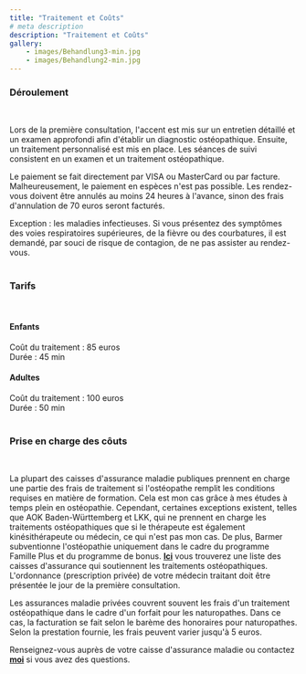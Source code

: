 ```yaml
---
title: "Traitement et Coûts"
# meta description
description: "Traitement et Coûts"
gallery: 
    - images/Behandlung3-min.jpg
    - images/Behandlung2-min.jpg
---  
```


### Déroulement
<br>

Lors de la première consultation, l'accent est mis sur un entretien détaillé et un examen approfondi afin d'établir un diagnostic ostéopathique. Ensuite, un traitement personnalisé est mis en place.
Les séances de suivi consistent en un examen et un traitement ostéopathique.

Le paiement se fait directement par VISA ou MasterCard ou par facture. Malheureusement, le paiement en espèces n'est pas possible.
Les rendez-vous doivent être annulés au moins 24 heures à l'avance, sinon des frais d'annulation de 70 euros seront facturés.

Exception : les maladies infectieuses. Si vous présentez des symptômes des voies respiratoires supérieures, de la fièvre ou des courbatures, il est demandé, par souci de risque de contagion, de ne pas assister au rendez-vous.
<br>
<br>

### Tarifs
<br>

#### Enfants <br>
Coût du traitement : 85 euros <br>
Durée : 45 min
<br>

#### Adultes <br>
Coût du traitement : 100 euros <br>
Durée : 50 min <br>
<br>

### Prise en charge des côuts
<br>

La plupart des caisses d'assurance maladie publiques prennent en charge une partie des frais de traitement si l'ostéopathe remplit les conditions requises en matière de formation. Cela est mon cas grâce à mes études à temps plein en ostéopathie. Cependant, certaines exceptions existent, telles que AOK Baden-Württemberg et LKK, qui ne prennent en charge les traitements ostéopathiques que si le thérapeute est également kinésithérapeute ou médecin, ce qui n'est pas mon cas. De plus, Barmer subventionne l'ostéopathie uniquement dans le cadre du programme Famille Plus et du programme de bonus. **[Ici](https://www.krankenkassen.de/gesetzliche-krankenkassen/leistungen-gesetzliche-krankenkassen/alternative-heilmethoden/osteopathie)** vous trouverez une liste des caisses d'assurance qui soutiennent les traitements ostéopathiques. L'ordonnance (prescription privée) de votre médecin traitant doit être présentée le jour de la première consultation.

Les assurances maladie privées couvrent souvent les frais d'un traitement ostéopathique dans le cadre d'un forfait pour les naturopathes. Dans ce cas, la facturation se fait selon le barème des honoraires pour naturopathes. Selon la prestation fournie, les frais peuvent varier jusqu'à 5 euros.

Renseignez-vous auprès de votre caisse d'assurance maladie ou contactez **[moi](https://www.osteopathiekammhoff.de/kontakt/ "Contact")** si vous avez des questions.
